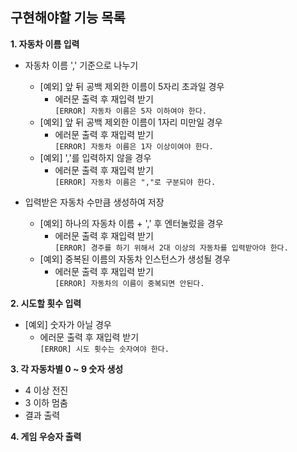 ## 구현해야할 기능 목록
__1. 자동차 이름 입력__   
  - 자동차 이름 ',' 기준으로 나누기   
    - [예외] 앞 뒤 공백 제외한 이름이 5자리 초과일 경우   
      - 에러문 출력 후 재입력 받기   
        `[ERROR] 자동차 이름은 5자 이하여야 한다.`   
    - [예외] 앞 뒤 공백 제외한 이름이 1자리 미만일 경우   
      - 에러문 출력 후 재입력 받기   
        `[ERROR] 자동차 이름은 1자 이상이여야 한다.`   
    - [예외] ','를 입력하지 않을 경우   
      - 에러문 출력 후 재입력 받기   
        `[ERROR] 자동차 이름은 ","로 구분되야 한다.`   
         
  - 입력받은 자동차 수만큼 생성하여 저장   
    - [예외] 하나의 자동차 이름 + ',' 후 엔터눌렀을 경우   
      - 에러문 출력 후 재입력 받기   
        `[ERROR] 경주를 하기 위해서 2대 이상의 자동차를 입력받아야 한다.`   
    - [예외] 중복된 이름의 자동차 인스턴스가 생성될 경우   
      - 에러문 출력 후 재입력 받기    
        `[ERROR] 자동차의 이름이 중복되면 안된다.`   
  
__2. 시도할 횟수 입력__   
  - [예외] 숫자가 아닐 경우   
    - 에러문 출력 후 재입력 받기   
      `[ERROR] 시도 횟수는 숫자여야 한다.`   

__3. 각 자동차별 0 ~ 9 숫자 생성__   
  - 4 이상 전진   
  - 3 이하 멈춤   
  - 결과 출력   

__4. 게임 우승자 출력__  